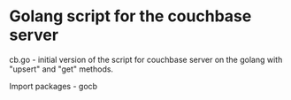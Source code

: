# Golang script for the couchbase server

cb.go - initial version of the script for couchbase server on the golang with "upsert" and "get" methods.

Import packages - gocb

